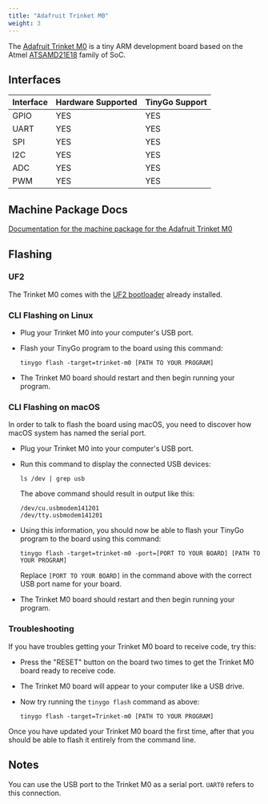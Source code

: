 ```yaml
---
title: "Adafruit Trinket M0"
weight: 3
---
```


The [Adafruit Trinket M0](https://www.adafruit.com/product/3500) is a tiny ARM development board based on the Atmel [ATSAMD21E18](https://www.microchip.com/wwwproducts/en/ATSAMD21E18) family of SoC.

## Interfaces

| Interface | Hardware Supported | TinyGo Support |
| --------- | ------------- | ----- |
| GPIO      | YES | YES |
| UART      | YES | YES |
| SPI      | YES | YES |
| I2C      | YES | YES |
| ADC      | YES | YES |
| PWM      | YES | YES |

## Machine Package Docs

[Documentation for the machine package for the Adafruit Trinket M0](../machine/trinket-m0)

## Flashing

### UF2

The Trinket M0 comes with the [UF2 bootloader](https://github.com/Microsoft/uf2) already installed.

### CLI Flashing on Linux

- Plug your Trinket M0 into your computer's USB port.
- Flash your TinyGo program to the board using this command:

    ```shell
    tinygo flash -target=trinket-m0 [PATH TO YOUR PROGRAM]
    ```

- The Trinket M0 board should restart and then begin running your program.

### CLI Flashing on macOS

In order to talk to flash the board using macOS, you need to discover how macOS system has named the serial port.

- Plug your Trinket M0 into your computer's USB port.
- Run this command to display the connected USB devices:

    ```shell
    ls /dev | grep usb
    ```

    The above command should result in output like this:

    ```shell
    /dev/cu.usbmodem141201
    /dev/tty.usbmodem141201
    ```

- Using this information, you should now be able to flash your TinyGo program to the board using this command:

    ```shell
    tinygo flash -target=trinket-m0 -port=[PORT TO YOUR BOARD] [PATH TO YOUR PROGRAM]
    ```

    Replace `[PORT TO YOUR BOARD]` in the command above with the correct USB port name for your board.

- The Trinket M0 board should restart and then begin running your program.

### Troubleshooting

If you have troubles getting your Trinket M0 board to receive code, try this:

- Press the "RESET" button on the board two times to get the Trinket M0 board ready to receive code.
- The Trinket M0 board will appear to your computer like a USB drive.
- Now try running the `tinygo flash` command as above:

    ```shell
    tinygo flash -target=Trinket-m0 [PATH TO YOUR PROGRAM]
    ```

Once you have updated your Trinket M0 board the first time, after that you should be able to flash it entirely from the command line.

## Notes

You can use the USB port to the Trinket M0 as a serial port. `UART0` refers to this connection.
